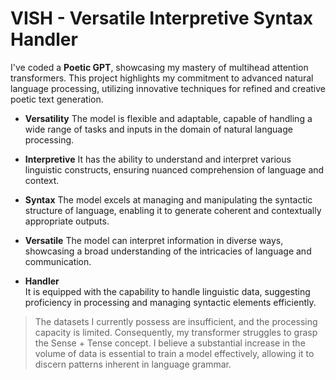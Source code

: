 # VISH - Versatile Interpretive Syntax Handler
I've coded a **Poetic GPT**, showcasing my mastery of multihead attention transformers. This project highlights my commitment to advanced natural language processing, utilizing innovative techniques for refined and creative poetic text generation.
- **Versatility**
The model is flexible and adaptable, capable of handling a wide range of tasks and inputs in the domain of natural language processing.
* **Interpretive** 
It has the ability to understand and interpret various linguistic constructs, ensuring nuanced comprehension of language and context.
+ **Syntax** 
The model excels at managing and manipulating the syntactic structure of language, enabling it to generate coherent and contextually appropriate outputs.
- **Versatile** 
The model can interpret information in diverse ways, showcasing a broad understanding of the intricacies of language and communication.
* **Handler**  
It is equipped with the capability to handle linguistic data, suggesting proficiency in processing and managing syntactic elements efficiently.

> The datasets I currently possess are insufficient, and the processing capacity is limited. Consequently, my transformer struggles to grasp the Sense + Tense concept. I believe a substantial increase in the volume of data is essential to train a model effectively, allowing it to discern patterns inherent in language grammar.
